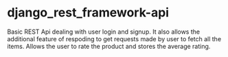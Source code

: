 # django_rest_framework-api
Basic REST Api dealing with user login and signup. It also allows the additional feature of respoding to get requests made by user to fetch all the items. Allows the user to rate the product and stores the average rating.
